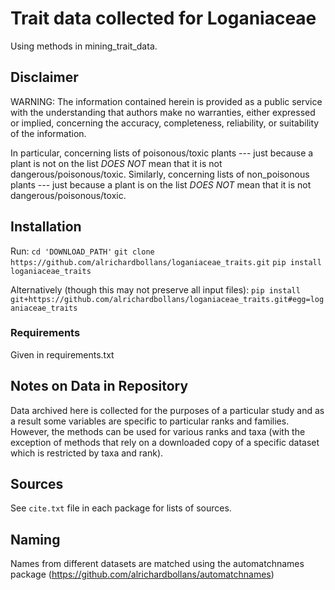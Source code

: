 # Trait data collected for Loganiaceae

Using methods in mining_trait_data.


## Disclaimer

WARNING: The information contained herein is provided as a public service with the understanding that authors make no
warranties, either expressed or implied, concerning the accuracy, completeness, reliability, or suitability of the
information.

In particular, concerning lists of poisonous/toxic plants --- just because a plant is not on the list *DOES NOT* mean
that it is not dangerous/poisonous/toxic. Similarly, concerning lists of non_poisonous plants --- just because a plant
is on the list *DOES NOT* mean that it is not dangerous/poisonous/toxic.

## Installation

Run:
`cd 'DOWNLOAD_PATH'`
`git clone https://github.com/alrichardbollans/loganiaceae_traits.git`
`pip install loganiaceae_traits`

Alternatively (though this may not preserve all input files):
`pip install git+https://github.com/alrichardbollans/loganiaceae_traits.git#egg=loganiaceae_traits`

### Requirements

Given in requirements.txt

## Notes on Data in Repository

Data archived here is collected for the purposes of a particular study and as a result some variables are specific to
particular ranks and families. However, the methods can be used for various ranks and taxa (with the exception of
methods that rely on a downloaded copy of a specific dataset which is restricted by taxa and rank).

## Sources

See `cite.txt` file in each package for lists of sources.

## Naming

Names from different datasets are matched using the automatchnames
package (https://github.com/alrichardbollans/automatchnames)